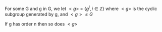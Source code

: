 For some G and g in G, we let $<g>$ = {$g^i, i \in \mathbb{Z}$} where $<g>$ is the cyclic subgroup generated by g, and $<g> \le G$


If g has order n then so does $<g>$
